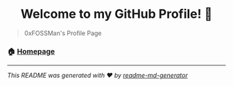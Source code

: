 <h1 align="center">Welcome to my GitHub Profile! 👋</h1>

> 0xFOSSMan's Profile Page

### 🏠 [Homepage](https://fossman.de/)

***
_This README was generated with ❤️ by [readme-md-generator](https://github.com/kefranabg/readme-md-generator)_
